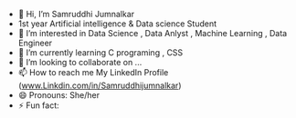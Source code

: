- 👋 Hi, I’m Samruddhi Jumnalkar
- 1st year Artificial intelligence & Data science Student 
- 👀 I’m interested in Data Science , Data Anlyst , Machine Learning , Data Engineer
- 🌱 I’m currently learning C programing , CSS  
- 💞️ I’m looking to collaborate on ...
- 📫 How to reach me My LinkedIn Profile (www.Linkdin.com/in/Samruddhijumnalkar)
- 😄 Pronouns: She/her
- ⚡ Fun fact:  

<!---
Sam-1309/Sam-1309 is a ✨ special ✨ repository because its `README.md` (this file) appears on your GitHub profile.
You can click the Preview link to take a look at your changes.
--->
